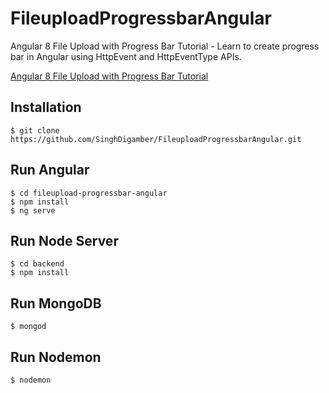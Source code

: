 # FileuploadProgressbarAngular

Angular 8 File Upload with Progress Bar Tutorial - Learn to create progress bar in Angular using HttpEvent and HttpEventType APIs.

[Angular 8 File Upload with Progress Bar Tutorial](https://www.positronx.io/angular-file-upload-with-progress-bar-tutorial/)


## Installation

```
$ git clone https://github.com/SinghDigamber/FileuploadProgressbarAngular.git
```

## Run Angular
```
$ cd fileupload-progressbar-angular
$ npm install
$ ng serve
```

## Run Node Server

```
$ cd backend
$ npm install
```

## Run MongoDB
```
$ mongod
```

## Run Nodemon
```
$ nodemon
```
